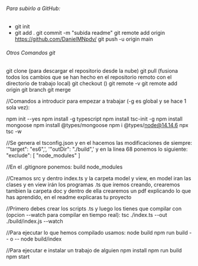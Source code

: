 ###### Para subirlo a GitHub:
- git init 
- git add .
git commit -m "subida readme"
git remote add origin https://github.com/DanielMNpdv/
git push -u origin main

###### Otros Comandos git
git clone (para descargar el repositorio desde la nube)
git pull (fusiona todos los cambios que se han hecho en el repositorio remoto con el directorio de trabajo local)
git checkout ()
git remote -v
git remote add origin <host-or-remoteURL>
git branch
git merge <branch-name>

//Comandos a introducir para empezar a trabajar (-g es global y se hace 1 sola vez):

npm init --yes
npm install -g typescript
npm install tsc-init -g
npm install mongoose
npm install @types/mongoose
npm i @types/node@14.14.6
npx tsc -w

//Se genera el tsconfig.json y en el hacemos las modificaciones de siempre: '"target": "es6",', '"outDir": "./build",' 
y en la linea 68 ponemos lo siguiente: 
"exclude": [ "node_modules" ]

//En el .gitignore ponemos: 
build
node_modules

//Creamos src y dentro index.ts y la carpeta model y view, 
en model iran las clases y en view irán los programas .ts que iremos creando, 
crearemos tambien la carpeta doc y dentro de ella crearemos un pdf explicando lo que has aprendido,
en el readme explicaras tu proyecto

//Primero debes crear los scripts .ts y luego los tienes que compilar con (opcion --watch para compilar en tiempo real):
tsc ./index.ts --out ./build/index.js --watch

//Para ejecutar lo que hemos compilado usamos: 
node build
npm run build
-- o -- 
node build/index

//Para ejecutar e instalar un trabajo de alguien
npm install
npm run build
npm start
